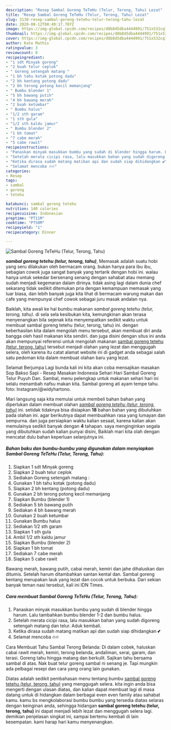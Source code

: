 ```yaml
---
description: "Resep Sambal Goreng TeTeHu (Telur, Terong, Tahu) Lezat"
title: "Resep Sambal Goreng TeTeHu (Telur, Terong, Tahu) Lezat"
slug: 3130-resep-sambal-goreng-tetehu-telur-terong-tahu-lezat
date: 2020-08-12T08:49:17.707Z
image: https://img-global.cpcdn.com/recipes/d8b8d5dba4444991/751x532cq70/sambal-goreng-tetehu-telur-terong-tahu-foto-resep-utama.jpg
thumbnail: https://img-global.cpcdn.com/recipes/d8b8d5dba4444991/751x532cq70/sambal-goreng-tetehu-telur-terong-tahu-foto-resep-utama.jpg
cover: https://img-global.cpcdn.com/recipes/d8b8d5dba4444991/751x532cq70/sambal-goreng-tetehu-telur-terong-tahu-foto-resep-utama.jpg
author: Kate Mathis
ratingvalue: 3
reviewcount: 8
recipeingredient:
- "1 sdt Minyak goreng"
- "2 buah telur ceplok"
- " Goreng setengah matang "
- "1 bh tahu kotak potong dadu"
- "2 bh kentang potong dadu"
- "2 bh terong potong kecil memanjang"
- " Bumbu blender 1"
- "5 bh bawang putih"
- "4 bh bawang merah"
- "2 buah ketumbar"
- " Bumbu halus"
- "1/2 sth garam"
- "1 sth gula"
- "1/2 sth kaldu jamur"
- " Bumbu blender 2"
- "1 bh tomat"
- "7 cabe merah"
- "5 cabe rawit"
recipeinstructions:
- "Panaskan minyak masukkan bumbu yang sudah di blender hingga harum. Lalu tambahkan bumbu blender 1-2 dan bumbu halus."
- "Setelah merata cicipi rasa, lalu masukkan bahan yang sudah digoreng setengah matang dan telur. Aduk kembali."
- "Ketika dirasa sudah matang matikan api dan sudah siap dihidangkan 💕"
- "Selamat mencoba 🔥🔥"
categories:
- Resep
tags:
- sambal
- goreng
- tetehu

katakunci: sambal goreng tetehu 
nutrition: 140 calories
recipecuisine: Indonesian
preptime: "PT11M"
cooktime: "PT50M"
recipeyield: "1"
recipecategory: Dinner

---
```



![Sambal Goreng TeTeHu (Telur, Terong, Tahu)](https://img-global.cpcdn.com/recipes/d8b8d5dba4444991/751x532cq70/sambal-goreng-tetehu-telur-terong-tahu-foto-resep-utama.jpg)

<b><i>sambal goreng tetehu (telur, terong, tahu)</i></b>, Memasak adalah suatu hobi yang seru dilakukan oleh bermacam orang. bukan hanya para ibu ibu, sebagian cowok juga sangat banyak yang tertarik dengan hobi ini. walau hanya untuk sekedar bersenang senang dengan sahabat atau memang sudah menjadi kegemaran dalam dirinya. tidak asing lagi dalam dunia chef sekarang tidak sedikit ditemukan pria dengan kemampuan memasak yang luar biasa, dan lebih banyak juga kita lihat di bermacam warung makan dan cafe yang mempunyai chef cowok sebagai juru masak andalan nya.

Baiklah, kita awali ke hal bumbu makanan <i>sambal goreng tetehu (telur, terong, tahu)</i>. di sela sela kesibukan kita, kemungkinan akan terasa menyenangkan bila sejenak kita menyempatkan sedikit waktu untuk membuat sambal goreng tetehu (telur, terong, tahu) ini. dengan keberhasilan kita dalam mengolah menu tersebut, akan membuat diri anda bangga oleh hasil makanan kita sendiri. dan juga disini dengan situs ini anda akan mempunyai referensi untuk mengolah makanan <u>sambal goreng tetehu (telur, terong, tahu)</u> tersebut menjadi olahan yang lezat dan menggugah selera, oleh karena itu catat alamat website ini di gadget anda sebagai salah satu pedoman kita dalam membuat olahan baru yang lezat.

Selamat Berjumpa Lagi bunda kali ini kita akan coba mensajikan masakan Sop Bakso Sapi - Resep Masakan Indonesia Sehari Hari Sambal Goreng Telur Puyuh Dan. Sambal, menu pelengkap untuk makanan sehari hari ini selalu menambah nafsu makan kita. Sambal goreng ati ayam tempe tahu. foto: Instagram/@widyhartono.


Mari langsung saja kita memulai untuk membeli bahan bahan yang diperlukan dalam membuat olahan <u><i>sambal goreng tetehu (telur, terong, tahu)</i></u> ini. setidak tidaknya bisa disiapkan <b>18</b> bahan bahan yang dibutuhkan pada olahan ini. agar berikutnya dapat membuahkan rasa yang lumayan dan sempurna. dan juga persiapkan waktu kalian sesaat, karena kalian akan memulainya sedikit banyak dengan <b>4</b> tahapan. saya menginginkan segala yang dibutuhkan sudah kalian punyai disini, Baiklah mari kita olah dengan mencatat dulu bahan keperluan selanjutnya ini.

<!--inarticleads1-->

##### Bahan baku dan bumbu-bumbu yang digunakan dalam menyiapkan Sambal Goreng TeTeHu (Telur, Terong, Tahu):

1. Siapkan 1 sdt Minyak goreng
1. Siapkan 2 buah telur ceplok
1. Sediakan  Goreng setengah matang :
1. Gunakan 1 bh tahu kotak (potong dadu)
1. Siapkan 2 bh kentang (potong dadu)
1. Gunakan 2 bh terong potong kecil memanjang
1. Siapkan  Bumbu (blender 1)
1. Sediakan 5 bh bawang putih
1. Sediakan 4 bh bawang merah
1. Gunakan 2 buah ketumbar
1. Gunakan  Bumbu halus
1. Sediakan 1/2 sth garam
1. Siapkan 1 sth gula
1. Ambil 1/2 sth kaldu jamur
1. Siapkan  Bumbu (blender 2)
1. Siapkan 1 bh tomat
1. Sediakan 7 cabe merah
1. Siapkan 5 cabe rawit


Bawang merah, bawang putih, cabai merah, kemiri dan jahe dihaluskan dan ditumis. Setelah harum ditambahkan santan kental dan. Sambal goreng kentang merupakan lauk yang lezat dan cocok untuk berbuka. Dari sekian banyak teman nasi tersebut, kali ini IDN Times. 

<!--inarticleads2-->

##### Cara membuat Sambal Goreng TeTeHu (Telur, Terong, Tahu):

1. Panaskan minyak masukkan bumbu yang sudah di blender hingga harum. Lalu tambahkan bumbu blender 1-2 dan bumbu halus.
1. Setelah merata cicipi rasa, lalu masukkan bahan yang sudah digoreng setengah matang dan telur. Aduk kembali.
1. Ketika dirasa sudah matang matikan api dan sudah siap dihidangkan 💕
1. Selamat mencoba 🔥🔥


Cara Membuat Tahu Sambal Terong Belanda: Di dalam cobek, haluskan cabai rawit merah, kemiri, terong belanda, andaliman, serai, garam, dan terasi. Goreng tahu hingga matang dan berkulit. Sajikan tahu bersama sambal di atas. Nak buat telur goreng sambal ni senang je. Tapi mungkin ada pelbagai resepi dan cara yang orang lain gunakan. 

Diatas adalah sedikit pembahasan menu tentang bumbu <u>sambal goreng tetehu (telur, terong, tahu)</u> yang menggugah selera. kita ingin anda bisa mengerti dengan ulasan diatas, dan kalian dapat membuat lagi di masa datang untuk di hidangkan dalam berbagai even even family atau sahabat kamu. kamu bs mengkolaborasi bumbu bumbu yang tersedia diatas selaras dengan keinginan anda, sehingga hidangan <b>sambal goreng tetehu (telur, terong, tahu)</b> ini dapat menjadi lebih lezat dan menggugah selera lagi. demikian penjelasan singkat ini, sampai bertemu kembali di lain kesempatan. kami harap hari kamu menyenangkan.
